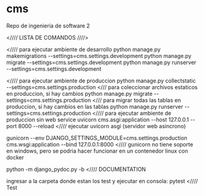 # cms
Repo de ingenieria de software 2


<////  LISTA DE COMANDOS   ////>

<//// para ejecutar ambiente de desarrollo
python manage.py makemigrations --settings=cms.settings.development 
python manage.py migrate --settings=cms.settings.development 
python manage.py runserver --settings=cms.settings.development 

<//// para ejecutar ambiente de produccion
python manage.py collectstatic --settings=cms.settings.production </// para coleccionar archivos estaticos en produccion, si hay cambios
python manage.py migrate --settings=cms.settings.production </// para migrar todas las tablas en produccion, si hay cambios en las tablas
python manage.py runserver --settings=cms.settings.production  <//// para ejecutar ambiente de produccion sin web service
uvicorn cms.asgi:application --host 127.0.0.1 --port 8000 --reload <//// ejecutar uvicorn asgi (servidor web asincrono)


gunicorn --env DJANGO_SETTINGS_MODULE=cms.settings.production cms.wsgi:application --bind 127.0.0.1:8000 <//// gunicorn no tiene soporte en windows, pero se podria hacer funcionar en un contenedor linux con docker


python -m django_pydoc.py -b <////  DOCUMENTATION

ingresar a la carpeta donde estan los test y ejecutar en consola: pytest <////  Test
